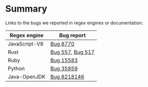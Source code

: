 # Summary

Links to the bugs we reported in regex engines or documentation.

| Regex engine  | Bug report |
|---------------|------------|
| JavaScript-V8 | [Bug 8770](https://bugs.chromium.org/p/v8/issues/detail?id=8770) |
| Rust          | [Bug 557](https://github.com/rust-lang/regex/issues/557), [Bug 517](https://github.com/rust-lang/regex/issues/517#issuecomment-464271880) |
| Ruby          | [Bug 15583](https://bugs.ruby-lang.org/issues/15583) |
| Python        | [Bug 35859](https://bugs.python.org/issue35859) |
| Java-OpenJDK  | [Bug 8218146](https://bugs.java.com/bugdatabase/view_bug.do?bug_id=JDK-8218146) |

